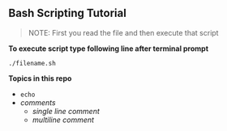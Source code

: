## Bash Scripting Tutorial

> NOTE: First you read the file and then execute that script

**To execute script type following line after terminal prompt** 

`./filename.sh`


**Topics in this repo**

- `echo`  
- *comments*
	- *single line comment*
	- *multiline comment*
